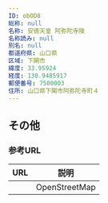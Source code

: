 ```yaml
---
ID: obOD8
総称: null
名称: 安徳天皇 阿弥陀寺陵
名称読み: null
別名: null
都道府県: 山口県
区域: 下関市
緯度: 33.95924
経度: 130.9485917
郵便番号: 7500003
住所: 山口県下関市阿弥陀寺町４
---
```


## その他

### 参考URL

| URL | 説明          |
| --- | ------------- |
|     | OpenStreetMap |
